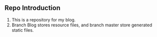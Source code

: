 ## Repo Introduction

1. This is a repository for my blog.
2. Branch Blog stores resource files, and branch master store generated static files.

